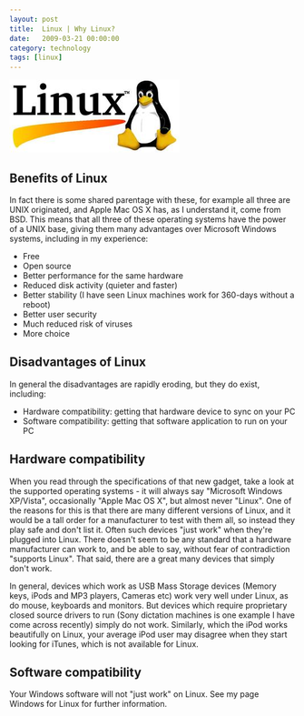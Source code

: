 ```yaml
---
layout: post
title:  Linux | Why Linux?
date:   2009-03-21 00:00:00
category: technology
tags: [linux] 
---
```


<img src="/assets/linux-tux.jpg" class="image-right" alt="Linux Tux">

## Benefits of Linux

In fact there is some shared parentage with these, for example all three are UNIX originated, and Apple Mac OS X has, as I understand it, come from BSD.  This means that all three of these operating systems have the power of a UNIX base, giving them many advantages over Microsoft Windows systems, including in my experience:

<!--more-->

   * Free
   * Open source
   * Better performance for the same hardware
   * Reduced disk activity (quieter and faster)
   * Better stability (I have seen Linux machines work for 360-days without a reboot)
   * Better user security
   * Much reduced risk of viruses
   * More choice

## Disadvantages of Linux

In general the disadvantages are rapidly eroding, but they do exist, including:

   * Hardware compatibility: getting that hardware device to sync on your PC
   * Software compatibility: getting that software application to run on your PC

## Hardware compatibility

When you read through the specifications of that new gadget, take a look at the supported operating systems - it will always say "Microsoft Windows XP/Vista", occasionally "Apple Mac OS X", but almost never "Linux".  One of the reasons for this is that there are many different versions of Linux, and it would be a tall order for a manufacturer to test with them all, so instead they play safe and don't list it.  Often such devices "just work" when they're plugged into Linux.  There doesn't seem to be any standard that a hardware manufacturer can work to, and be able to say, without fear of contradiction "supports Linux".  That said, there are a great many devices that simply don't work.

In general, devices which work as USB Mass Storage devices (Memory keys, iPods and MP3 players, Cameras etc) work very well under Linux, as do mouse, keyboards and monitors.  But devices which require proprietary closed source drivers to run (Sony dictation machines is one example I have come across recently) simply do not work.  Similarly, which the iPod works beautifully on Linux, your average iPod user may disagree when they start looking for iTunes, which is not available for Linux.

## Software compatibility

Your Windows software will not "just work" on Linux.  See my page Windows for Linux for further information.
